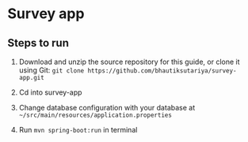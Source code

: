 # Survey app

Steps to run
--

1. Download and unzip the source repository for this guide, or clone it using Git:
`git clone https://github.com/bhautiksutariya/survey-app.git`

2. Cd into survey-app

3. Change database configuration with your database at `~/src/main/resources/application.properties`

3. Run `mvn spring-boot:run` in terminal

